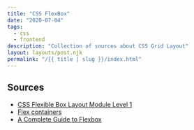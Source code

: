 ```yaml
---
title: "CSS FlexBox"
date: "2020-07-04"
tags:
  - css
  - frontend
description: "Collection of sources about CSS Grid Layout"
layout: layouts/post.njk
permalink: "/{{ title | slug }}/index.html"
---
```


## Sources

- [CSS Flexible Box Layout Module Level 1](https://www.w3.org/TR/css-flexbox-1/)
- [Flex containers](https://yoksel.github.io/flex-cheatsheet)
- [A Complete Guide to Flexbox](https://css-tricks.com/snippets/css/a-guide-to-flexbox/)
